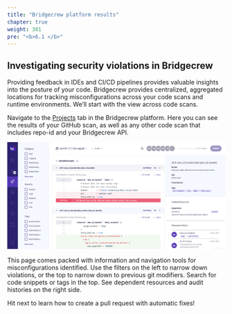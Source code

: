 ```yaml
---
title: "Bridgecrew platform results"
chapter: true
weight: 301
pre: "<b>6.1 </b>"
---
```


## Investigating security violations in Bridgecrew

Providing feedback in IDEs and CI/CD pipelines provides valuable insights into the posture of your code. Bridgecrew provides centralized, aggregated locations for tracking misconfigurations across your code scans and runtime environments. We’ll start with the view across code scans.

Navigate to the [Projects](https://www.bridgecrew.cloud/projects) tab in the Bridgecrew platform. Here you can see the results of your GitHub scan, as well as any other code scan that includes repo-id and your Bridgecrew API.

![Bridgecrew Projects page](images/bridgecrew_projects.png "Bridgecrew Projects page")

This page comes packed with information and navigation tools for misconfigurations identified. Use the filters on the left to narrow down violations, or the top to narrow down to previous git modifiers. Search for code snippets or tags in the top. See dependent resources and audit histories on the right side.

Hit next to learn how to create a pull request with automatic fixes!